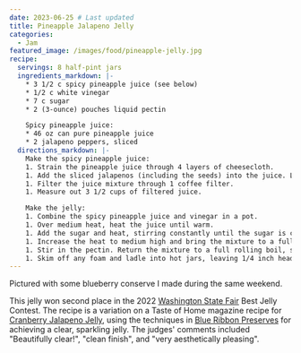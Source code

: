 ```yaml
---
date: 2023-06-25 # Last updated
title: Pineapple Jalapeno Jelly
categories:
  - Jam
featured_image: /images/food/pineapple-jelly.jpg
recipe:
  servings: 8 half-pint jars
  ingredients_markdown: |-
    * 3 1/2 c spicy pineapple juice (see below)
    * 1/2 c white vinegar
    * 7 c sugar
    * 2 (3-ounce) pouches liquid pectin

    Spicy pineapple juice:
    * 46 oz can pure pineapple juice
    * 2 jalapeno peppers, sliced
  directions_markdown: |-
    Make the spicy pineapple juice:
    1. Strain the pineapple juice through 4 layers of cheesecloth.
    1. Add the sliced jalapenos (including the seeds) into the juice. Let sit for 2 minutes, then strain through a sieve. _Note:_ This will give just a hint of spicy jalapeno flavor to the jelly. The juice may taste spicy at this point, but the added sugar later mellows out the flavor quite a bit. If you want a spicier jelly, let the jalapenos sit in the juice for longer.
    1. Filter the juice mixture through 1 coffee filter.
    1. Measure out 3 1/2 cups of filtered juice.

    Make the jelly:
    1. Combine the spicy pineapple juice and vinegar in a pot.
    1. Over medium heat, heat the juice until warm.
    1. Add the sugar and heat, stirring constantly until the sugar is completely dissolved.
    1. Increase the heat to medium high and bring the mixture to a full rolling boil, stirring constantly.
    1. Stir in the pectin. Return the mixture to a full rolling boil, stirring constantly. Boil, stirring constantly, for 1 minute. Remove the pot from heat.
    1. Skim off any foam and ladle into hot jars, leaving 1/4 inch headspace. Process jars in a boiling water bath for 10 minutes.
---
```

Pictured with some blueberry conserve I made during the same weekend.

This jelly won second place in the 2022 [Washington State Fair](https://www.thefair.com/) Best Jelly Contest.
The recipe is a variation on a Taste of Home magazine recipe for [Cranberry Jalapeno Jelly](https://www.tasteofhome.com/recipes/jalapeno-cranberry-jelly/),
using the techniques in [Blue Ribbon Preserves](https://www.amazon.com/Blue-Ribbon-Preserves-Award-Winning-Marmalades/dp/1557883610) for achieving a clear, sparkling jelly.
The judges' comments included "Beautifully clear!", "clean finish", and "very aesthetically pleasing".
